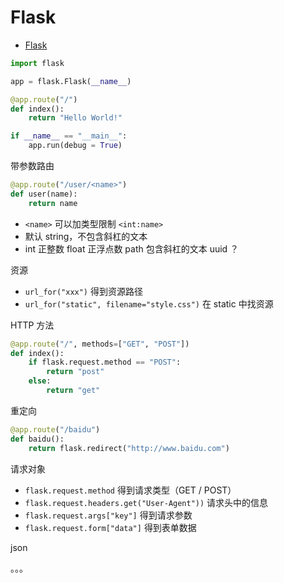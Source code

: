 # Flask

- [Flask](#flask)

```py
import flask

app = flask.Flask(__name__)

@app.route("/")
def index():
    return "Hello World!"

if __name__ == "__main__":
    app.run(debug = True)
```

带参数路由

```py
@app.route("/user/<name>")
def user(name):
    return name
```

- `<name>` 可以加类型限制 `<int:name>`
- 默认 string，不包含斜杠的文本
- int 正整数 float 正浮点数 path 包含斜杠的文本 uuid ？

资源

- `url_for("xxx")` 得到资源路径
- `url_for("static", filename="style.css")` 在 static 中找资源

HTTP 方法

```py
@app.route("/", methods=["GET", "POST"])
def index():
    if flask.request.method == "POST":
        return "post"
    else:
        return "get"
```

重定向

```py
@app.route("/baidu")
def baidu():
    return flask.redirect("http://www.baidu.com")
```

请求对象

- `flask.request.method` 得到请求类型（GET / POST）
- `flask.request.headers.get("User-Agent"))` 请求头中的信息
- `flask.request.args["key"]` 得到请求参数
- `flask.request.form["data"]` 得到表单数据

json

。。。
